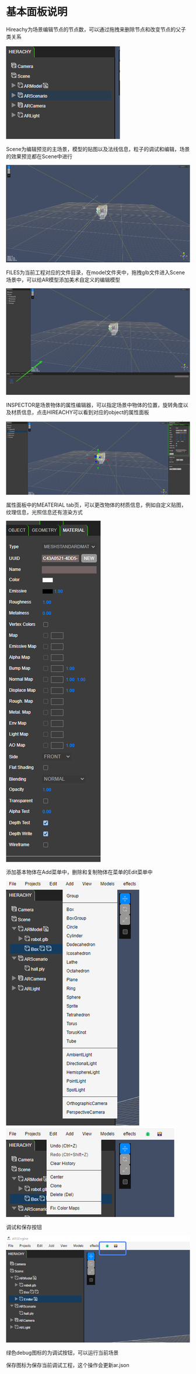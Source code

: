 # 基本面板说明

Hireachy为场景编辑节点的节点数，可以通过拖拽来删除节点和改变节点的父子类关系

![](<../.gitbook/assets/image (27).png>)

Scene为编辑预览的主场景，模型的贴图以及法线信息，粒子的调试和编辑，场景的效果预览都在Scene中进行

![](<../.gitbook/assets/image (24).png>)

FILES为当前工程对应的文件目录，在model文件夹中，拖拽glb文件进入Scene场景中，可以给AR模型添加美术自定义的编辑模型

![](<../.gitbook/assets/image (34).png>)



INSPECTOR是场景物体的属性编辑器，可以指定场景中物体的位置，旋转角度以及材质信息，点击HIREACHY可以看到对应的object的属性面板

![](<../.gitbook/assets/image (5).png>)

属性面板中的MEATERIAL tab页，可以更改物体的材质信息，例如自定义贴图，纹理信息，光照信息还有渲染方式

![](<../.gitbook/assets/image (32).png>)



添加基本物体在Add菜单中，删除和复制物体在菜单的Edit菜单中

![](<../.gitbook/assets/image (18).png>)![](<../.gitbook/assets/image (28).png>)



调试和保存按钮

![](<../.gitbook/assets/image (37).png>)

绿色debug图标的为调试按钮，可以运行当前场景

保存图标为保存当前调试工程，这个操作会更新ar.json
